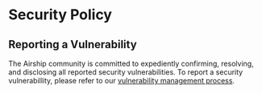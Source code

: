 # Security Policy

## Reporting a Vulnerability

The Airship community is committed to expediently confirming, resolving, and
disclosing all reported security vulnerabilities. To report a security
vulnerabillity, please refer to our [vulnerability management process][1].

[1]: https://docs.airshipit.org/learn/vulnerabilities.html
